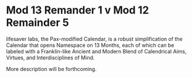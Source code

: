 Mod 13 Remander 1 v Mod 12 Remainder 5
=======================================

lifesaver labs, the Pax-modified Calendar, is a robust simplification of the Calendar that opens Namespace on 13 Months, each of which can be labeled with a Franklin-like Ancient and Modern Blend of Calendrical Aims, Virtues, and Interdisciplines of Mind.

More description will be forthcoming. 